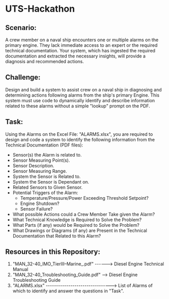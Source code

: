 # UTS-Hackathon

## Scenario:
A crew member on a naval ship encounters one or multiple alarms on the primary engine. They lack immediate access to an expert or the required technical documentation. Your system, which has ingested the required documentation and extracted the necessary insights, will provide a diagnosis and recommended actions.

## Challenge:
Design and build a system to assist crew on a naval ship in diagnosing and determining actions following alarms from the ship's primary Engine. This system must use code to dynamically identify and describe information related to these alarms without a simple "lookup" prompt on the PDF.

## Task:
Using the Alarms on the Excel File: "ALARMS.xlsx", you are required to design and code a system to identify the following information from the Technical Documentation (PDF files):
- Sensor(s) the Alarm is related to.
- Sensor Measuring Point(s).
- Sensor Description.
- Sensor Measuring Range.
- System the Sensor is Related to.
- System the Sensor is Dependant on.
- Related Sensors to Given Sensor.
- Potential Triggers of the Alarm:
  - Temperature/Pressure/Power Exceeding Threshold Setpoint?
  - Engine Shutdown?
  - Sensor Failure?
- What possible Actions could a Crew Member Take given the Alarm?
- What Technical Knowledge is Required to Solve the Problem?
- What Parts (if any) would be Required to Solve the Problem?
- What Drawings or Diagrams (if any) are Present in the Technical Documentation that Related to this Alarm?

## Resources in this Repository:
1. "MAN_32-40_IMO_TierIII–Marine_.pdf" ------> Diesel Engine Technical Manual
2. "MAN_32-40_Troubleshooting_Guide.pdf" --> Diesel Engine Troubleshooting Guide
3. "ALARMS.xlsx" --------------------------------> List of Alarms of which to identify and answer the questions in "Task".

